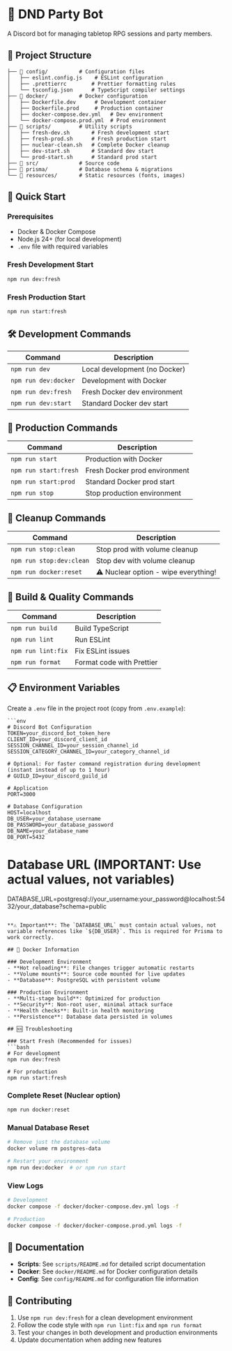 # 🎲 DND Party Bot

A Discord bot for managing tabletop RPG sessions and party members.

## 📁 Project Structure

```
├── 📁 config/          # Configuration files
│   ├── eslint.config.js    # ESLint configuration
│   ├── .prettierrc        # Prettier formatting rules
│   └── tsconfig.json      # TypeScript compiler settings
├── 📁 docker/          # Docker configuration
│   ├── Dockerfile.dev      # Development container
│   ├── Dockerfile.prod     # Production container
│   ├── docker-compose.dev.yml   # Dev environment
│   └── docker-compose.prod.yml  # Prod environment
├── 📁 scripts/         # Utility scripts
│   ├── fresh-dev.sh       # Fresh development start
│   ├── fresh-prod.sh      # Fresh production start
│   ├── nuclear-clean.sh   # Complete Docker cleanup
│   ├── dev-start.sh       # Standard dev start
│   └── prod-start.sh      # Standard prod start
├── 📁 src/             # Source code
├── 📁 prisma/          # Database schema & migrations
└── 📁 resources/       # Static resources (fonts, images)
```

## 🚀 Quick Start

### Prerequisites
- Docker & Docker Compose
- Node.js 24+ (for local development)
- `.env` file with required variables

### Fresh Development Start
```bash
npm run dev:fresh
```

### Fresh Production Start
```bash
npm run start:fresh
```

## 🛠️ Development Commands

| Command | Description |
|---------|-------------|
| `npm run dev` | Local development (no Docker) |
| `npm run dev:docker` | Development with Docker |
| `npm run dev:fresh` | Fresh Docker dev environment |
| `npm run dev:start` | Standard Docker dev start |

## 🚀 Production Commands

| Command | Description |
|---------|-------------|
| `npm run start` | Production with Docker |
| `npm run start:fresh` | Fresh Docker prod environment |
| `npm run start:prod` | Standard Docker prod start |
| `npm run stop` | Stop production environment |

## 🧹 Cleanup Commands

| Command | Description |
|---------|-------------|
| `npm run stop:clean` | Stop prod with volume cleanup |
| `npm run stop:dev:clean` | Stop dev with volume cleanup |
| `npm run docker:reset` | ⚠️ Nuclear option - wipe everything! |

## 🔧 Build & Quality Commands

| Command | Description |
|---------|-------------|
| `npm run build` | Build TypeScript |
| `npm run lint` | Run ESLint |
| `npm run lint:fix` | Fix ESLint issues |
| `npm run format` | Format code with Prettier |

## 📋 Environment Variables

Create a `.env` file in the project root (copy from `.env.example`):

```env
```env
# Discord Bot Configuration
TOKEN=your_discord_bot_token_here
CLIENT_ID=your_discord_client_id
SESSION_CHANNEL_ID=your_session_channel_id
SESSION_CATEGORY_CHANNEL_ID=your_category_channel_id

# Optional: For faster command registration during development (instant instead of up to 1 hour)
# GUILD_ID=your_discord_guild_id

# Application
PORT=3000

# Database Configuration
HOST=localhost
DB_USER=your_database_username
DB_PASSWORD=your_database_password
DB_NAME=your_database_name
DB_PORT=5432
```

# Database URL (IMPORTANT: Use actual values, not variables)
DATABASE_URL=postgresql://your_username:your_password@localhost:5432/your_database?schema=public
```

**⚠️ Important**: The `DATABASE_URL` must contain actual values, not variable references like `${DB_USER}`. This is required for Prisma to work correctly.

## 🐳 Docker Information

### Development Environment
- **Hot reloading**: File changes trigger automatic restarts
- **Volume mounts**: Source code mounted for live updates
- **Database**: PostgreSQL with persistent volume

### Production Environment
- **Multi-stage build**: Optimized for production
- **Security**: Non-root user, minimal attack surface
- **Health checks**: Built-in health monitoring
- **Persistence**: Database data persisted in volumes

## 🆘 Troubleshooting

### Start Fresh (Recommended for issues)
```bash
# For development
npm run dev:fresh

# For production  
npm run start:fresh
```

### Complete Reset (Nuclear option)
```bash
npm run docker:reset
```

### Manual Database Reset
```bash
# Remove just the database volume
docker volume rm postgres-data

# Restart your environment
npm run dev:docker  # or npm run start
```

### View Logs
```bash
# Development
docker compose -f docker/docker-compose.dev.yml logs -f

# Production
docker compose -f docker/docker-compose.prod.yml logs -f
```

## 📖 Documentation

- **Scripts**: See `scripts/README.md` for detailed script documentation
- **Docker**: See `docker/README.md` for Docker configuration details
- **Config**: See `config/README.md` for configuration file information

## 🤝 Contributing

1. Use `npm run dev:fresh` for a clean development environment
2. Follow the code style with `npm run lint:fix` and `npm run format`
3. Test your changes in both development and production environments
4. Update documentation when adding new features

